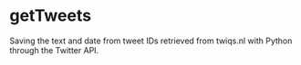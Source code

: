 # getTweets
Saving the text and date from tweet IDs retrieved from twiqs.nl with Python through the Twitter API.
